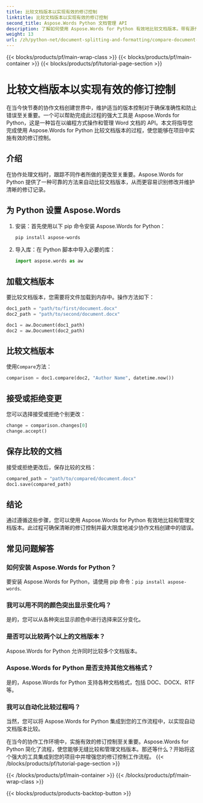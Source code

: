 ```yaml
---
title: 比较文档版本以实现有效的修订控制
linktitle: 比较文档版本以实现有效的修订控制
second_title: Aspose.Words Python 文档管理 API
description: 了解如何使用 Aspose.Words for Python 有效地比较文档版本。带有源代码的分步指南，用于修订控制。增强协作并防止错误。
weight: 13
url: /zh/python-net/document-splitting-and-formatting/compare-document-versions/
---
```


{{< blocks/products/pf/main-wrap-class >}}
{{< blocks/products/pf/main-container >}}
{{< blocks/products/pf/tutorial-page-section >}}

# 比较文档版本以实现有效的修订控制

在当今快节奏的协作文档创建世界中，维护适当的版本控制对于确保准确性和防止错误至关重要。一个可以帮助完成此过程的强大工具是 Aspose.Words for Python，这是一种旨在以编程方式操作和管理 Word 文档的 API。本文将指导您完成使用 Aspose.Words for Python 比较文档版本的过程，使您能够在项目中实施有效的修订控制。

## 介绍

在协作处理文档时，跟踪不同作者所做的更改至关重要。Aspose.Words for Python 提供了一种可靠的方法来自动比较文档版本，从而更容易识别修改并维护清晰的修订记录。

## 为 Python 设置 Aspose.Words

1. 安装：首先使用以下 pip 命令安装 Aspose.Words for Python：
   
    ```bash
    pip install aspose-words
    ```

2. 导入库：在 Python 脚本中导入必要的库：
   
    ```python
    import aspose.words as aw
    ```

## 加载文档版本

要比较文档版本，您需要将文件加载到内存中。操作方法如下：

```python
doc1_path = "path/to/first/document.docx"
doc2_path = "path/to/second/document.docx"

doc1 = aw.Document(doc1_path)
doc2 = aw.Document(doc2_path)
```

## 比较文档版本

使用`Compare`方法：

```python
comparison = doc1.compare(doc2, "Author Name", datetime.now())
```

## 接受或拒绝变更

您可以选择接受或拒绝个别更改：

```python
change = comparison.changes[0]
change.accept()
```

## 保存比较的文档

接受或拒绝更改后，保存比较的文档：

```python
compared_path = "path/to/compared/document.docx"
doc1.save(compared_path)
```

## 结论

通过遵循这些步骤，您可以使用 Aspose.Words for Python 有效地比较和管理文档版本。此过程可确保清晰的修订控制并最大限度地减少协作文档创建中的错误。

## 常见问题解答

### 如何安装 Aspose.Words for Python？
要安装 Aspose.Words for Python，请使用 pip 命令：`pip install aspose-words`.

### 我可以用不同的颜色突出显示变化吗？
是的，您可以从各种突出显示颜色中进行选择来区分变化。

### 是否可以比较两个以上的文档版本？
Aspose.Words for Python 允许同时比较多个文档版本。

### Aspose.Words for Python 是否支持其他文档格式？
是的，Aspose.Words for Python 支持各种文档格式，包括 DOC、DOCX、RTF 等。

### 我可以自动化比较过程吗？
当然，您可以将 Aspose.Words for Python 集成到您的工作流程中，以实现自动文档版本比较。

在当今的协作工作环境中，实施有效的修订控制至关重要。Aspose.Words for Python 简化了流程，使您能够无缝比较和管理文档版本。那还等什么？开始将这个强大的工具集成到您的项目中并增强您的修订控制工作流程。
{{< /blocks/products/pf/tutorial-page-section >}}

{{< /blocks/products/pf/main-container >}}
{{< /blocks/products/pf/main-wrap-class >}}

{{< blocks/products/products-backtop-button >}}
